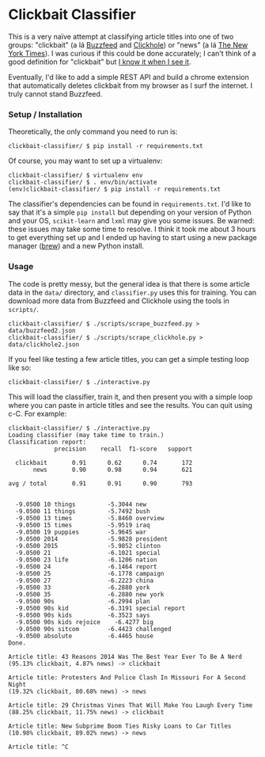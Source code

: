 # Clickbait Classifier

This is a very naïve attempt at classifying article titles into one of two
groups: "clickbait" (a lá [Buzzfeed](http://www.buzzfeed.com/) and
[Clickhole](http://www.clickhole.com/)) or "news" (a lá [The New York
Times](http://www.nytimes.com/)). I was curious if this could be done
accurately; I can't think of a good definition for "clickbait" but [I know it
when I see it](http://en.wikipedia.org/wiki/I_know_it_when_I_see_it).

Eventually, I'd like to add a simple REST API and build a chrome extension that
automatically deletes clickbait from my browser as I surf the internet. I truly
cannot stand Buzzfeed.

### Setup / Installation

Theoretically, the only command you need to run is:

```shell
clickbait-classifier/ $ pip install -r requirements.txt
```

Of course, you may want to set up a virtualenv:

```shell
clickbait-classifier/ $ virtualenv env
clickbait-classifier/ $ . env/bin/activate
(env)clickbait-classifier/ $ pip install -r requirements.txt
```

The classifier's dependencies can be found in `requirements.txt`. I'd like to
say that it's a simple `pip install` but depending on your version of Python
and your OS, `scikit-learn` and `lxml` may give you some issues. Be warned:
these issues may take some time to resolve. I think it took me about 3 hours to
get everything set up and I ended up having to start using a new package
manager ([brew](http://brew.sh/)) and a new Python install.

### Usage

The code is pretty messy, but the general idea is that there is some article
data in the `data/` directory, and `classifier.py` uses this for training. You can download more data from Buzzfeed and Clickhole using the tools in `scripts/`.

```shell
clickbait-classifier/ $ ./scripts/scrape_buzzfeed.py > data/buzzfeed2.json  
clickbait-classifier/ $ ./scripts/scrape_clickhole.py > data/clickhole2.json  
```

If you feel like testing a few article titles, you can get a simple testing loop like so:

```shell
clickbait-classifier/ $ ./interactive.py
```

This will load the classifier, train it, and then present you with a simple
loop where you can paste in article titles and see the results. You can quit
using c-C. For example:

```shell
clickbait-classifier/ $ ./interactive.py
Loading classifier (may take time to train.)
Classification report:
             precision    recall  f1-score   support

  clickbait       0.91      0.62      0.74       172
       news       0.90      0.98      0.94       621

avg / total       0.91      0.91      0.90       793


  -9.0500 10 things         -5.3044 new
  -9.0500 11 things         -5.7492 bush
  -9.0500 13 times          -5.8460 overview
  -9.0500 15 times          -5.9519 iraq
  -9.0500 19 puppies        -5.9645 war
  -9.0500 2014              -5.9828 president
  -9.0500 2015              -5.9852 clinton
  -9.0500 21                -6.1021 special
  -9.0500 23 life           -6.1206 nation
  -9.0500 24                -6.1464 report
  -9.0500 25                -6.1778 campaign
  -9.0500 27                -6.2223 china
  -9.0500 33                -6.2880 york
  -9.0500 35                -6.2880 new york
  -9.0500 90s               -6.2994 plan
  -9.0500 90s kid           -6.3191 special report
  -9.0500 90s kids          -6.3523 says
  -9.0500 90s kids rejoice    -6.4277 big
  -9.0500 90s sitcom        -6.4423 challenged
  -9.0500 absolute          -6.4465 house
Done.

Article title: 43 Reasons 2014 Was The Best Year Ever To Be A Nerd
(95.13% clickbait, 4.87% news) -> clickbait

Article title: Protesters And Police Clash In Missouri For A Second Night
(19.32% clickbait, 80.68% news) -> news

Article title: 29 Christmas Vines That Will Make You Laugh Every Time
(88.25% clickbait, 11.75% news) -> clickbait

Article title: New Subprime Boom Ties Risky Loans to Car Titles
(10.98% clickbait, 89.02% news) -> news

Article title: ^C
```

